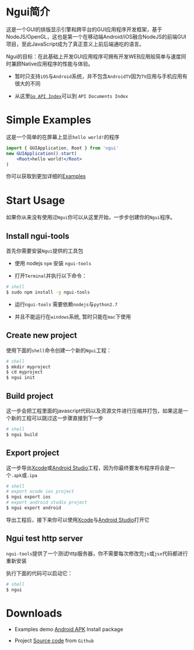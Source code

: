 Ngui简介
===============

这是一个GUI的排版显示引擎和跨平台的GUI应用程序开发框架，基于NodeJS/OpenGL，这也是第一个在移动端Android/iOS融合NodeJS的前端GUI项目，至此JavaScript成为了真正意义上前后端通吃的语言。

Ngui的目标：在此基础上开发GUI应用程序可拥有开发WEB应用般简单与速度同时兼顾Native应用程序的性能与体验。

* 暂时只支持`iOS`与`Android`系统，并不包含`AndroidTV`因为`TV`应用与手机应用有很大的不同

* 从这里[`Go API Index`](http://nodegui.org/doc/)可以到 `API Documents Index`

# Simple Examples

这是一个简单的在屏幕上显示`hello world!`的程序

```jsx
import { GUIApplication, Root } from 'ngui'
new GUIApplication().start(
	<Root>hello world!</Root>
)
```

你可以获取到更加详细的[Examples]

# Start Usage

如果你从来没有使用过`Ngui`你可以从这里开始，一步步创建你的`Ngui`程序。

## Install ngui-tools

首先你需要安装`Ngui`提供的工具包

* 使用 nodejs `npm` 安装 `ngui-tools`

* 打开`Terminal`并执行以下命令：

```sh
# shell
$ sudo npm install -g ngui-tools

```
	
* 运行`ngui-tools` 需要依赖`nodejs`与`python2.7`

* 并且不能运行在`windows`系统, 暂时只能在`mac`下使用

## Create new project

使用下面的`shell`命令创建一个新的`Ngui`工程：

```sh
# shell
$ mkdir myproject
$ cd myproject
$ ngui init
```

## Build project

这一步会把工程里面的javascript代码以及资源文件进行压缩并打包，如果这是一个新的工程可以跳过这一步骤直接到下一步

```sh
# shell
$ ngui build
```

## Export project

这一步导出[Xcode]或[Android Studio]工程，因为你最终要发布程序将会是一个`.apk`或`.ipa`

```sh
# shell
# export xcode ios project
$ ngui export ios
# export android studio project
$ ngui export android
```

导出工程后，接下来你可以使用[Xcode]与[Android Studio]打开它


## Ngui test http server

`ngui-tools`提供了一个测试http服务器，你不需要每次修改完`js`或`jsx`代码都进行重新安装

执行下面的代码可以启动它：

```sh
# shell
$ ngui
```

# Downloads

* Examples demo [Android APK] Install package

* Project [Source code] from `Github`


[Examples]: https://github.com/louis-tru/ngui/tree/master/demo
[Xcode]: https://developer.apple.com/library/content/documentation/IDEs/Conceptual/AppDistributionGuide/ConfiguringYourApp/ConfiguringYourApp.html
[Android Studio]: https://developer.android.com/studio/projects/create-project.html
[Android APK]: https://github.com/louis-tru/ngui/releases/download/v0.1.0/examples-release.apk
[NPM]: https://www.npmjs.com/package/ngui-tools
[Source code]: https://github.com/louis-tru/ngui


<script>
	<!--
	var language = (navigator.browserLanguage || navigator.language).toLowerCase();
	var isLanguageCn = language.indexOf('cn') >= 0;
	var isPageCn = location.href.indexOf('README-cn') >=0;
	var isHtml = typeof src == 'string'; // html page will have a src variable

	if ( isLanguageCn ) { // cn
		if ( !isPageCn ) { // goto to cn
			location.href = isHtml ? 'README-cn.html' : 'README-cn.md';
		}
	} else { // en
		if ( isPageCn ) { // goto to en
			location.href = isHtml ? 'README.html' : 'README.md';
		}
	}
	-->
</script>

